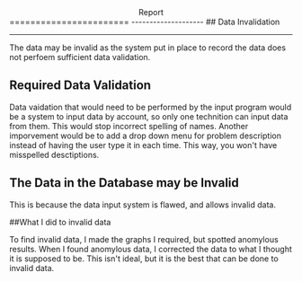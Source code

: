 <center>Report</center>
=======================
--------------------
## Data Invalidation

--------------------
The data may be invalid as the system put in place to record the data does not perfoem sufficient data validation.

## Required Data Validation

Data vaidation that would need to be performed by the input program would be a system to input data by account, so only one technition can input data from them. This would stop incorrect spelling of names. Another imporvement would be to add a drop down menu for problem description instead of having the user type it in each time. This way, you won't have misspelled desctiptions.
 
## The Data in the Database may be Invalid

This is because the data input system is flawed, and allows invalid data.

##What I did to invalid data

To find invalid data, I made the graphs I required, but spotted anomylous results. When I found anomylous data, I corrected the data to what I thought it is supposed to be. This isn't ideal, but it is the best that can be done to invalid data.